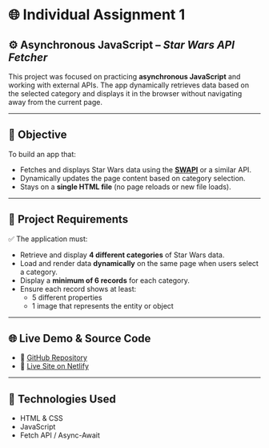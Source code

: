 # 🌐 Individual Assignment 1

## ⚙️ Asynchronous JavaScript – _Star Wars API Fetcher_

This project was focused on practicing **asynchronous JavaScript** and working with external APIs. The app dynamically retrieves data based on the selected category and displays it in the browser without navigating away from the current page.

---

## 🧠 Objective

To build an app that:

- Fetches and displays Star Wars data using the **[SWAPI](https://swapi.dev/)** or a similar API.
- Dynamically updates the page content based on category selection.
- Stays on a **single HTML file** (no page reloads or new file loads).

---

## 📁 Project Requirements

✅ The application must:

- Retrieve and display **4 different categories** of Star Wars data.
- Load and render data **dynamically** on the same page when users select a category.
- Display a **minimum of 6 records** for each category.
- Ensure each record shows at least:
  - 5 different properties
  - 1 image that represents the entity or object

---

## 🌐 Live Demo & Source Code

- 🔗 [GitHub Repository](https://github.com/MartinusAaD/semester_2_assignment_1)
- 🚀 [Live Site on Netlify]()

---

## 🧪 Technologies Used

- HTML & CSS
- JavaScript
- Fetch API / Async-Await

